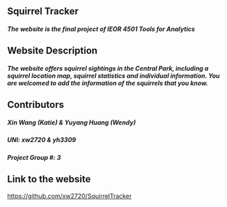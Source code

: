 ## Squirrel Tracker
#####  The website is the final project of IEOR 4501 Tools for Analytics
## Website Description
##### The website offers squirrel sightings in the Central Park, including a squirrel location map, squirrel statistics and individual information. You are welcomed to add the information of the squirrels that you know. 

## Contributors
##### Xin Wang (Katie) & Yuyang Huang (Wendy)
##### UNI: xw2720 & yh3309
##### Project Group #: 3

## Link to the website
<https://github.com/xw2720/SquirrelTracker>

